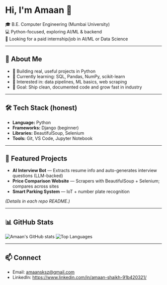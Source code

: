 # Hi, I'm Amaan 👋

🎓 B.E. Computer Engineering (Mumbai University)  
💻 Python-focused, exploring AI/ML & backend  
🎯 Looking for a paid internship/job in AI/ML or Data Science

---

## 🚀 About Me
- 🔭 Building real, useful projects in Python
- 🌱 Currently learning: SQL, Pandas, NumPy, scikit-learn
- 🧠 Interested in: data pipelines, ML basics, web scraping
- 🎯 Goal: Ship clean, documented code and grow fast in industry

---

## 🛠️ Tech Stack (honest)
- **Language:** Python
- **Frameworks:** Django (beginner)
- **Libraries:** BeautifulSoup, Selenium
- **Tools:** Git, VS Code, Jupyter Notebook

---

## 📂 Featured Projects
- **AI Interview Bot** — Extracts resume info and auto-generates interview questions (LLM-backed)  
- **Price Comparison Website** — Scrapers with BeautifulSoup + Selenium; compares across sites  
- **Smart Parking System** — IoT + number plate recognition

*(Details in each repo README.)*

---

## 📊 GitHub Stats
![Amaan's GitHub stats](https://github-readme-stats.vercel.app/api?username=amaansksz&show_icons=true)
![Top Languages](https://github-readme-stats.vercel.app/api/top-langs/?username=amaansksz&layout=compact)

---

## 📫 Connect
- Email: amaansksz@gmail.com  
- LinkedIn: https://www.linkedin.com/in/amaan-shaikh-91b420321/
